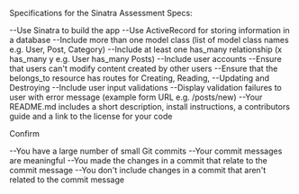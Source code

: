 Specifications for the Sinatra Assessment
Specs:

 --Use Sinatra to build the app
 --Use ActiveRecord for storing information in a database
 --Include more than one model class (list of model class names e.g. User, Post, Category)
 --Include at least one has_many relationship (x has_many y e.g. User has_many Posts)
 --Include user accounts
 --Ensure that users can't modify content created by other users
 --Ensure that the belongs_to resource has routes for Creating, Reading, --Updating and Destroying
 --Include user input validations
 --Display validation failures to user with error message (example form URL e.g. /posts/new)
 --Your README.md includes a short description, install instructions, a contributors guide and a link to the license for your code

Confirm

 --You have a large number of small Git commits
 --Your commit messages are meaningful
 --You made the changes in a commit that relate to the commit message
 --You don't include changes in a commit that aren't related to the commit message
